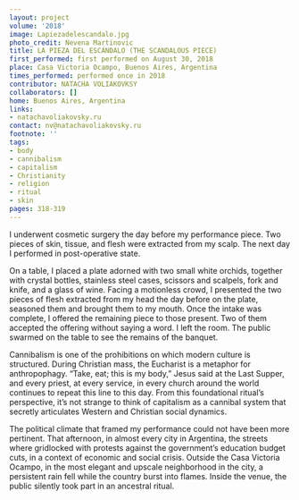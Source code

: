 ```yaml
---
layout: project
volume: '2018'
image: Lapiezadelescandalo.jpg
photo_credit: Nevena Martinovic
title: LA PIEZA DEL ESCÁNDALO (THE SCANDALOUS PIECE)
first_performed: first performed on August 30, 2018
place: Casa Victoria Ocampo, Buenos Aires, Argentina
times_performed: performed once in 2018
contributor: NATACHA VOLIAKOVKSY
collaborators: []
home: Buenos Aires, Argentina
links:
- natachavoliakovsky.ru
contact: nv@natachavoliakovsky.ru
footnote: ''
tags:
- body
- cannibalism
- capitalism
- Christianity
- religion
- ritual
- skin
pages: 318-319
---
```



I underwent cosmetic surgery the day before my performance piece. Two pieces of skin, tissue, and flesh were extracted from my scalp. The next day I performed in post-operative state.

On a table, I placed a plate adorned with two small white orchids, together with crystal bottles, stainless steel cases, scissors and scalpels, fork and knife, and a glass of wine. Facing a motionless crowd, I presented the two pieces of flesh extracted from my head the day before on the plate, seasoned them and brought them to my mouth. Once the intake was complete, I offered the remaining piece to those present. Two of them accepted the offering without saying a word. I left the room. The public swarmed on the table to see the remains of the banquet.

Cannibalism is one of the prohibitions on which modern culture is structured. During Christian mass, the Eucharist is a metaphor for anthropophagy. “Take, eat; this is my body,” Jesus said at the Last Supper, and every priest, at every service, in every church around the world continues to repeat this line to this day. From this foundational ritual’s perspective, it’s not strange to think of capitalism as a cannibal system that secretly articulates Western and Christian social dynamics.

The political climate that framed my performance could not have been more pertinent. That afternoon, in almost every city in Argentina, the streets where gridlocked with protests against the government’s education budget cuts, in a context of economic and social crisis. Outside the Casa Victoria Ocampo, in the most elegant and upscale neighborhood in the city, a persistent rain fell while the country burst into flames. Inside the venue, the public silently took part in an ancestral ritual.

